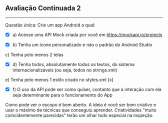 ## Avaliação Continuada 2
---
Questão única:
Crie um app Android o qual:
*  [x] a) Acesse uma API Mock criada por você em https://mockapi.io/projects 

-[x] b) Tenha um ícone personalizado e não o padrão do Android Studio    

c) Tenha pelo menos 2 telas

-[x] d) Tenha todos, absolutamente todos os textos, do sistema internacionalizáveis (ou seja, todos no strings.xml) 

e) Tenha pelo menos 1 estilo criado no styles.xml [x]

-[x] f) O uso da API pode ser como quiser, contanto que a interação com ela seja determinante para o funcionamento do App 

Como pode ver o escopo é bem aberto. A ideia é você ser bem criativo e usar o máximo de técnicas que conseguiu aprender. Criatividades "muito coincidentemente parecidas" terão um olhar todo especial na inspeção.
